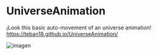 # UniverseAnimation

¡Look this basic auto-movement of an universe animation!
https://teban18.github.io/UniverseAnimation/

![imagen](https://user-images.githubusercontent.com/44687875/211895846-a44ea3ba-15df-40bc-bb2a-93e41df0cf6c.png)

